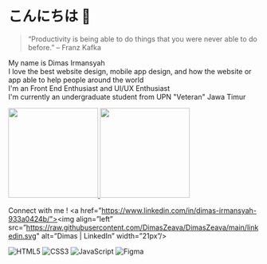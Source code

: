 # **こんにちは** 👋

>“Productivity is being able to do things that you were never able to do before.” – Franz Kafka

My name is Dimas Irmansyah <br>
I love the best website design, mobile app design, and how the website or app able to help people around the world<br>
I'm an Front End Enthusiast and UI/UX Enthusiast <br>
I'm currently an undergraduate student from UPN "Veteran" Jawa Timur <br>

<p align="left">
<a href="https://github.com/DimasZeava">
  <img height="180em" src="https://github-readme-stats-eight-theta.vercel.app/api?username=dimasmds&show_icons=true&theme=algolia&include_all_commits=true&count_private=true"/>
  <img height="180em" src="https://github-readme-stats-eight-theta.vercel.app/api/top-langs/?username=dimasmds&layout=compact&langs_count=8&theme=algolia"/>
</a>
</p>

Connect with me !
<a href=”https://www.linkedin.com/in/dimas-irmansyah-933a0424b/"><img align=”left” src=”https://raw.githubusercontent.com/DimasZeava/DimasZeava/main/linkedin.svg" alt=”Dimas | LinkedIn” width=”21px”/></a>

![HTML5](https://img.shields.io/badge/html5-%23E34F26.svg?style=for-the-badge&logo=html5&logoColor=white)
![CSS3](https://img.shields.io/badge/css3-%231572B6.svg?style=for-the-badge&logo=css3&logoColor=white)
![JavaScript](https://img.shields.io/badge/javascript-%23323330.svg?style=for-the-badge&logo=javascript&logoColor=%23F7DF1E)
![Figma](https://img.shields.io/badge/figma-%23F24E1E.svg?style=for-the-badge&logo=figma&logoColor=white)


